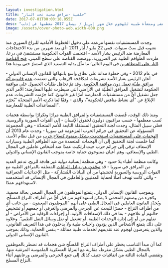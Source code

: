 ```yaml
---
layout: investigation.html
title: "خلفية -مرافق صحية تحت النار"
date: 2017-07-01T00:00:18.055Z
desc: "تقرير مُفصّل عن استهداف 25 مستشفى ومنشأة طبية للهجوم خلال شهر إبريل / نيسان 2017 معظمها في إدلب"
image: /assets/cover-photo-web.width-800.png
---
```


وجدت المستشفيات نفسها مرغمة على دخول الخطوط الأمامية للنزاع السوري منذ نشوبه قبل ستّ سنوات. ففي 22 مايو / أيار 2011 -أي  بعد شهرين من بدء الاحتجاجات المعارضة ضد الرئيس بشار الأسد - اقتحمت القوات الحكومية مستشفىً في درعا، طردت الطواقم الطبية غير الضرورية، ووضعت القناصة على سطح المبنى. [فتح القناصة النار على المتظاهرين](http://www.newyorker.com/magazine/2016/06/27/syrias-war-on-doctors) في اليوم التالي؛ ما مثّل بداية التصعيد الذي استمرّ حتى يومنا هذا.

في عام 2012 - وفي خطوة مدانة على نطاق واسع بانتهاكها للقانون الإنساني الدولي - أعلن الرئيس بشار الأسد تشريعات لمكافحة الإرهاب والتي تضمنت [عدم قانونية أيّة مرافق طبيّة تعمل دون موافقة الحكومة](http://www.newyorker.com/magazine/2016/06/27/syrias-war-on-doctors). وقد تمّ تجاهل طلبات الحصول على موافقة الحكومة لتشغيل المرافق الطبيّة في الأراضي التي سيطرت عليها المعارضة؛ الأمر الذي جعل تشغيل أيٍّ من مستشفيات المعارضة أمرًا غير قانونيّ. كما جرّمت التشريعات عدم الإبلاغ عن “أي نشاط مناهض للحكومة”، والذي - وفقًا لما ذكرته الأمم المتحدّة “يُجرّم المساعدات الطبية للمعارضة”.

ومنذ ذلك الوقت، قُصفت المستشفيات والمرافق الطبية مرارًا وتكرارًا بواسطة هجمات نُسب معظمها - حسب مراقبون دوليون لحقوق الإنسان - إلى القوات السورية والروسية. فعلى سبيل المثال، وجدت لجنة التحقيق المستقلة التابعة للأمم المتحدّة - وهي المجموعة المسؤولة عن التحقيق في جرائم الحرب المزعومة في سوريا - وجدت عام 2013 أن [الهجمات على المستشفيات استخدمت بشكل ممنهج كسلاح حرب](https://www.theguardian.com/world/2016/feb/18/msf-will-not-share-syria-gps-locations-after-deliberate-attacks) من قبل نظام الأسد، كما خلصت لجنة التحقيق إلى أن الهجمات المتعمدة من ضد الطواقم الطبية وسيارات الإسعاف ترقى إلى جرائم حرب حيث ارتكبت عمدًا ضد أشخاص عاملين في المجال الطبي والإسعافي، وهم أعيان ممنوحون حماية خاصة بموجب القانون الإنساني والدولي.

وكانت منظمة أطباء بلا حدود - وهي منظمة إنسانية دولية غير هادفة للربح، تدعم العديد من المرافق في سوريا - قد [توقفت عن تبادل البيانات](https://www.theguardian.com/world/2016/feb/18/msf-will-not-share-syria-gps-locations-after-deliberate-attacks) المتعلقة بالمرافق الطبية مع القوات الروسية والسورية لخشيتها من أن البيانات المُشاركة - مثل الإحداثيات الجغرافية - والتي كانت تهدف أصلًا لحماية المدنيين والعاملين في المجال الإنساني قد استخدمت لاستهدافهم عمدًا.

وبموجب القانون الإنساني الدولي، يتمتع الموظفون في المجال الصحي بحالة محمية. وكجزء من وضعهم المحمي لا يمكن استهدافهم من قبل أيٍّ من أطراف النزاع المسلّح. ويُحدّد القانون العاملين في المجال الطبي على أنهم “الموظفون المعينون - من جانب أيٍ من أطراف النزاع - حصرًا للبحث عن الجرحى والمرضى والغرقى أو جمعهم أو تشخيص حالتهم أو علاجهم - بما في ذلك الإسعافات الأولية، أو إجراءات الوقاية من الأمراض - أو نقلهم من أو إلى إدارة الوحدات الطبية، أو تشغيل أو نقل وسائل النقل الطبي”. وعلاوة على ذلك يتمتع الأشخاص الذين يؤدون واجبات طبية ولا يدخلون في هذا التعريف القانوني، والذين يتعرضون لهجوم عند تقديمهم لخدمات طبية مماثلة - بنفس الحماية، وذلك بموجب القانون الإنساني الدولي.

كما أن مبدأ التناسب يحظر على أطراف النزاع المُسلّح شن هجمات قد تضطر بالموظفين بالمجال الطبي بشكل مفرط، مقارنة مع المزايا العسكرية الملموسة المرتقبة منها. وتقتضي المادة الثالثة من اتفاقيات جنيف كذلك إلى جمع الجرحى والمرضى ورعايتهم أثناء النزاع المسلح.
